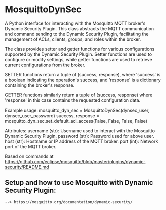 # MosquittoDynSec 

A Python interface for interacting with the Mosquitto MQTT broker's Dynamic Security Plugin.
This class abstracts the MQTT communication and command sending to the Dynamic Security Plugin,
facilitating the management of ACLs, clients, groups, and roles within the broker.

The class provides setter and getter functions for various configurations supported by the
Dynamic Security Plugin. Setter functions are used to configure or modify settings, while
getter functions are used to retrieve current configurations from the broker.

SETTER functions return a tuple of (success, response), where 'success' is a boolean indicating
the operation's success, and 'response' is a dictionary containing the broker's response.

GETTER functions similarly return a tuple of (success, response) where 'response' in this case
contains the requested configuration data.

Example usage:
    mosquitto_dyn_sec = MosquittoDynSec(dynsec_user, dynsec_user_password)
    success, response = mosquitto_dyn_sec.set_default_acl_access(False, False, False, False)

Attributes:
    username (str): Username used to interact with the Mosquitto Dynamic Security Plugin.
    password (str): Password used for above user.
    host (str): Hostname or IP address of the MQTT broker.
    port (int): Network port of the MQTT broker.

Based on commands at https://github.com/eclipse/mosquitto/blob/master/plugins/dynamic-security/README.md

## Setup and how to use Mosquitto with Dynamic Security Plugin: 
    --> https://mosquitto.org/documentation/dynamic-security/
